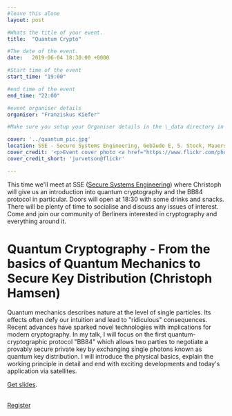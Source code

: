 ```yaml
---
#leave this alone
layout: post

#Whats the title of your event.
title:  "Quantum Crypto"

#The date of the event. 
date:   2019-06-04 18:30:00 +0000

#Start time of the event
start_time: "19:00"

#end time of the event
end_time: "22:00"

#event organiser details
organiser: "Franziskus Kiefer"

#Make sure you setup your Organiser details in the \_data directory in the organisers.yml file

cover: '../quantum_pic.jpg'
location: SSE - Secure Systems Engineering, Gebäude E, 5. Stock, Mauerstraße 78-80, 10117 Berlin
cover_credit: '<p>Event cover photo <a href="https://www.flickr.com/photos/44124348109@N01/39188583425">"A Wafer of the Latest D-Wave Quantum Computers"</a><span> by <a href="https://www.flickr.com/photos/44124348109@N01">jurvetson</a></span> is licensed under <a href="https://creativecommons.org/licenses/by/2.0/?ref=ccsearch&atype=html" style="margin-right: 5px;">CC BY 2.0</a><a href="https://creativecommons.org/licenses/by/2.0/?ref=ccsearch&atype=html" target="_blank" rel="noopener noreferrer" style="display: inline-block;white-space: none;opacity: .7;margin-top: 2px;margin-left: 3px;height: 22px !important;"><img style="height: inherit;margin-right: 3px;display: inline-block;" src="https://search.creativecommons.org/static/img/cc_icon.svg" /><img style="height: inherit;margin-right: 3px;display: inline-block;" src="https://search.creativecommons.org/static/img/cc-by_icon.svg" /></a></p>'
cover_credit_short: 'jurvetson@flickr'

---
```


This time we'll meet at SSE ([Secure Systems Engineering](https://securesystems.de/)) where Christoph will give us an introduction into quantum cryptography and the BB84 protocol in particular.
Doors will open at 18:30 with some drinks and snacks. There will be plenty of time to socialise and discuss any issues of interest.
Come and join our community of Berliners interested in cryptography and everything around it.

# Quantum Cryptography - From the basics of Quantum Mechanics to Secure Key Distribution (Christoph Hamsen)
Quantum mechanics describes nature at the level of single particles. Its effects often defy our intuition and lead to "ridiculous" consequences. Recent advances have sparked novel technologies with implications for modern cryptography. In my talk, I will focus on the first quantum-cryptographic protocol "BB84" which allows two parties to negotiate a provably secure private key by exchanging single photons known as quantum key distribution. I will introduce the physical basics, explain the working principle in detail and end with exciting developments and today's application via satellites.

[Get slides](https://drive.google.com/file/d/1nSIjPLt2tQiZXUgvNC9f2m0RO5ye8uFG/view?usp=sharing).

<br/>
<a href=' https://www.eventbrite.co.uk/e/berlin-crypto-from-the-basics-of-quantum-mechanics-to-secure-key-distribution-tickets-62088318833?ref=estw' class="button button-primary">Register</a>
